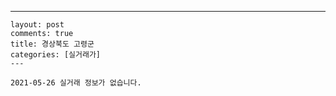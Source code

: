 ---
    layout: post
    comments: true
    title: 경상북도 고령군
    categories: [실거래가]
    ---

    2021-05-26 실거래 정보가 없습니다.

    